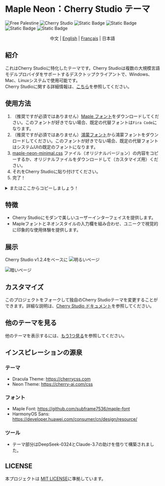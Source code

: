 # Maple Neon：Cherry Studio テーマ

![Free Palestine](https://freepalestinemovement.org/wp-content/uploads/2013/06/banner.jpg)
![Cherry Studio](https://www.cherry-ai.com/assets/cherry-logo-CtmH594q.svg)
![Static Badge](https://img.shields.io/badge/Tailored_for-Cherry_Studio-red?logo=Github)
![Static Badge](https://img.shields.io/badge/License-MIT-blue)
![Static Badge](https://img.shields.io/badge/Language-css-pink?logo=css)
![Static Badge](https://img.shields.io/badge/Release-v1.2.1-green)
<div style="text-align: center">
中文 |
<a href="https://github.com/BoningtonChen/CherryStudio_themes/blob/master/README.md">English</a> |
<a href="https://github.com/BoningtonChen/CherryStudio_themes/blob/master/docs/README.fr.md">Français</a> |
日本語
</div>

## 紹介

これはCherry Studioに特化したテーマです。Cherry Studioは複数の大規模言語モデルプロバイダをサポートするデスクトップクライアントで、Windows、Mac、Linuxシステムで使用可能です。\
Cherry Studioに関する詳細情報は、[こちら](https://github.com/CherryHQ/cherry-studio)を参照してください。

## 使用方法

1. （推奨ですが必須ではありません）[Maple フォント](https://github.com/subframe7536/maple-font/releases/download/v7.3/MapleMono-NF-CN-unhinted.zip)をダウンロードしてください。このフォントが好きでない場合、既定の代替フォントは`Fira Code`になります。
2. （推奨ですが必須ではありません）[鴻蒙フォント](https://developer.huawei.com/images/download/general/HarmonyOS-Sans.zip)から鴻蒙フォントをダウンロードしてください。このフォントが好きでない場合、既定の代替フォントはシステムUIの既定のフォントになります。
3. [maple-neon-minimal.css](../themes/maple-neon-minimal.css) ファイル（オリジナルバージョン）の内容をコピーするか、オリジナルファイルをダウンロードして（カスタマイズ用）ください。
4. それをCherry Studioに貼り付けてください。
5. 完了！

<details>
<summary>またはここからコピーしましょう！</summary>

```css
/* Maple Neon Theme Font Minimal: A Maple Neon theme version that only specifies the font */

/* 动画定义 */
@keyframes clickAnimation {
    0% {
        opacity: 1;
    }
    50% {
        opacity: 0.7; /* 轻微的透明度变化作为点击反馈，增强动画效果 */
    }
    100% {
        opacity: 1;
    }
}

@keyframes page-popup-right {
    from {
        transform: translateX(-2em);
        opacity: 0;
    }
    to {
        transform: translateX(0);
        opacity: 100%;
    }
}

@keyframes page-popup-left {
    from {
        transform: translateX(2em);
        opacity: 0;
    }
    to {
        transform: translateX(0);
        opacity: 100%;
    }
}

/* 基础变量定义 */
:root {
    //   --chat-background-assistant: #fff;
    //   --color-border: rgba(120, 120, 120, 0.08) !important;

    /* --- 动画相关变量 --- */
    --animation: cubic-bezier(0.25, 0.1, 0.25, 1); /* 调整为更快的 ease-out */
    --short-timer: 0.15s; /* 缩短时间 */
    --long-timer: 0.3s; /* 缩短时间 */
    --button-border-radius: 12px;
    --button-border-radius-hover: 12px; /* 保持 hover 时圆角不变 */
    --button-border-radius-active: 12px; /* 保持 active 时圆角不变 */

    /* --- 字体规范对齐 --- */
    /* 基础字体 (对应规范中的 --font-family) */
    --content-font: "HarmonyOS Sans", "HarmonyOS Sans SC", "Noto Sans", "Noto Sans SC", Ubuntu, -apple-system,
    BlinkMacSystemFont, "Segoe UI", system-ui, Roboto, Oxygen, Cantarell, "Open Sans", "Helvetica Neue", Arial,
    "Noto Sans", sans-serif, "Apple Color Emoji", "Segoe UI Emoji", "Segoe UI Symbol", "Noto Color Emoji" !important;
    --content-font-weight: normal;

    /* 标题/UI 字体 (对应规范中的 --font-family-serif, 但这里保持无衬线优先) */
    --title-font: "HarmonyOS Sans", "HarmonyOS Sans SC", "Noto Serif", "Noto Serif SC", "Microsoft Sans", -apple-system,
    BlinkMacSystemFont, "Segoe UI", system-ui, Ubuntu, Roboto, Oxygen, Cantarell, "Open Sans", "Helvetica Neue",
    serif, Arial, "Noto Sans", "Apple Color Emoji", "Segoe UI Emoji", "Segoe UI Symbol", "Noto Color Emoji" !important;
    --title-font-weight: bold;

    /* 代码字体 (对应规范中的 --code-font-family) */
    --monospace-font: "Maple Mono NF CN", "Cascadia Code", "Fira Code", "Consolas", Menlo, Courier, monospace !important;
    --monospace-font-weight: normal;

    --ui-font-weight: bold; /* 保留UI元素的特定粗细控制 */

    // --input-gradient-opacity: 1;

    //   --box-shadow-message: 0 4px 16px -8px rgba(0, 0, 0, 0.04);
    //   --border-radius-message: 16px;
}

/* 消息容器样式：增加霓虹AI助手效果 */
/* 输入框动画效果 */
@keyframes gradientFlow {
    0% {
        background-position: 0 50%;
    }

    50% {
        background-position: 100% 50%;
    }

    100% {
        background-position: 0 50%;
    }
}

#inputbar::before {
    content: "";
    position: absolute;
    inset: -2px;
    border-radius: inherit;
    padding: 3px;
    background: linear-gradient(
                    90deg,
                    #ff6a01,
                /* 爱马仕橙，原色：#d65f00 */ #f8c91c,
                /* 那不勒斯黄，原色：#ffb800 */ #8a2be2,
                /* 紫罗兰色，原色：#8a2be2 */ #f8c91c,
                /* #ffb800 */ #ff6901 /* #d65e00 */
    );
    background-size: 200% 200%;
    mask:
            linear-gradient(#000 0 0) content-box,
            linear-gradient(#000 0 0);
    -webkit-mask-composite: destination-out; /* 兼容旧版 WebKit 内核浏览器 */
    mask-composite: exclude;
    animation: gradientFlow 4s linear infinite;
    opacity: 0;
    transition: all 0.4s ease-in-out;
    pointer-events: auto;
}

#inputbar:focus-within::before {
    opacity: 1;
}

/* 字体样式更改 */
/* UI元素使用粗体 */
body,
div:not(.message-content-container),
span:not(.message-content-container span),
h1,
h2,
h3,
h4,
h5,
h6,
header,
nav,
.sidebar,
.menu,
.button,
.tabs,
.navigation,
.header,
.footer,
.title {
    font-family: var(--title-font), sans-serif;
    font-weight: var(--title-font-weight);
}

/* 消息内容和输入区域 */
.message-content-container,
.message-content-container *,
p,
li,
ul,
ol,
.form-control,
#inputbox,
textarea {
    font-family: var(--content-font), sans-serif;
    font-weight: var(--content-font-weight);
}

/* 代码块和内联代码的特殊字体处理 */
pre,
pre *,
code,
.markdown-body pre,
.markdown-body pre *,
.markdown-body code {
    font-family: var(--monospace-font), monospace !important;
    font-weight: var(--monospace-font-weight);
    -webkit-font-feature-settings:
            "liga" 1,
            "calt" 1,
            "ss01" 1,
            "ss02" 1,
            "ss03" 1,
            "zero" 1 !important;
    font-feature-settings:
            "liga" 1,
            "calt" 1,
            "ss01" 1,
            "ss02" 1,
            "ss03" 1,
            "zero" 1 !important;
    text-rendering: optimizeLegibility;
}
```

</details>

## 特徴

- Cherry Studioにモダンで美しいユーザーインターフェイスを提供します。
- Mapleフォントとネオンスタイルの入力欄を組み合わせ、ユニークで視覚的に印象的な使用体験を提供します。

## 展示

Cherry Studio v1.2.4をベースに
![明るいページ](../examples/main-page-light.png)

![暗いページ](../examples/main-page-dark.png)

## カスタマイズ

このプロジェクトをフォークして独自のCherry Studioテーマを変更することができます。詳細な説明は、[Cherry Studio ドキュメント](https://docs.cherry-ai.com/personalization-settings/css)を参照してください。

## 他のテーマを見る

他のテーマを表示するには、[もう1つ見る](../OneMoreGlance.md)を参照してください。

## インスピレーションの源泉

### テーマ

- Dracula Theme: <https://cherrycss.com>
- Neon Theme: <https://cherry-ai.com/css>

### フォント

- Maple Font: <https://github.com/subframe7536/maple-font>
- HarmonyOS Sans: <https://developer.huawei.com/consumer/cn/design/resource/>

### ツール

- テーマ部分はDeepSeek-0324とClaude-3.7の助けを借りて構築されました。

## LICENSE

本プロジェクトは [MIT LICENSE](../LICENSE)に準拠しています。
